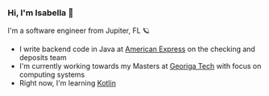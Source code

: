 ### Hi, I'm Isabella 💫

I'm a software engineer from Jupiter, FL 🪐


- I write backend code in Java at [American Express](https://www.americanexpress.com/) on the checking and deposits team
- I'm currently working towards my Masters at [Georiga Tech](https://omscs.gatech.edu/) with focus on computing systems
- Right now, I'm learning [Kotlin](https://kotlinlang.org/)

